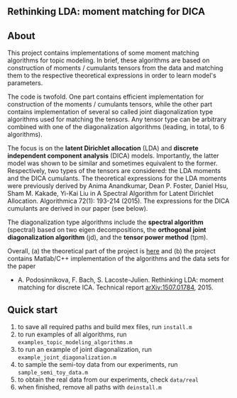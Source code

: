 ## Rethinking LDA: moment matching for DICA

## About
This project contains implementations of some moment matching algorithms for topic modeling. In brief, these algorithms are based on construction of moments / cumulants tensors from the data and matching them to the respective theoretical expressions in order to learn model's parameters.

The code is twofold. One part contains efficient implementation for construction of the moments / cumulants tensors, while the other part contains implementation of several so called joint diagonalization type algorithms used for matching the tensors. Any tensor type can be arbitrary combined with one of the diagonalization algorithms (leading, in total, to 6 algorithms).

The focus is on the **latent Dirichlet allocation** (LDA) and **discrete independent component analysis** (DICA) models. Importantly, the latter model was shown to be similar and sometimes equivalent to the former. Respectively, two types of the tensors are considered: the LDA moments and the DICA cumulants. The theoretical expressions for the LDA moments were previously derived by Anima Anandkumar, Dean P. Foster, Daniel Hsu, Sham M. Kakade, Yi-Kai Liu in A Spectral Algorithm for Latent Dirichlet Allocation. Algorithmica 72(1): 193-214 (2015). The expressions for the DICA cumulants are derived in our paper (see below).

The diagonalization type algorithms include the **spectral algorithm** (spectral) based on two eigen decompositions, the **orthogonal joint diagonalization algorithm** (jd), and the **tensor power method** (tpm).

Overall, (a) the theoretical part of the project is [here](http://www.di.ens.fr/~apodosin/dica-project.html) and (b) the project contains Matlab/C++ implementation of the algorithms and the data sets for the paper
* A. Podosinnikova, F. Bach, S. Lacoste-Julien. Rethinking LDA: moment matching for discrete ICA. Technical report [arXiv:1507.01784](http://arxiv.org/abs/1507.01784), 2015.








## Quick start

1. to save all required paths and build mex files, run ```install.m```
2. to run examples of all algorithms, run  ```examples_topic_modeling_algorithms.m```
3. to run an example of joint diagonalization, run ```example_joint_diagonalization.m```
4. to sample the semi-toy data from our experiments, run ```sample_semi_toy_data.m```
5. to obtain the real data from our experiments, check ```data/real```
6. when finished, remove all paths with ```deinstall.m```
